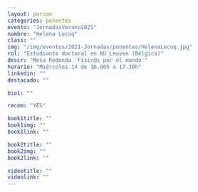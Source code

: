 ```yaml
---
layout: person
categories: ponentes
evento: "JornadasVerano2021"
nombre: "Helena Lecoq"
class: ""
img: "/img/eventos/2021-Jornadas/ponentes/HelenaLecoq.jpg"
rol: "Estudiante doctoral en KU Leuven (Bélgica)"
descr: "Mesa Redonda 'Físic@s por el mundo'"
horario: "Miércoles 14 de 16.00h a 17.30h"
linkedin: ""
destacado: ""

bio1: ""

recom: "YES"

book1title: ""
book1img: ""
book1link: ""

book2title: ""
book2img: ""
book2link: ""

videotitle: ""
videolink: ""
---
```

